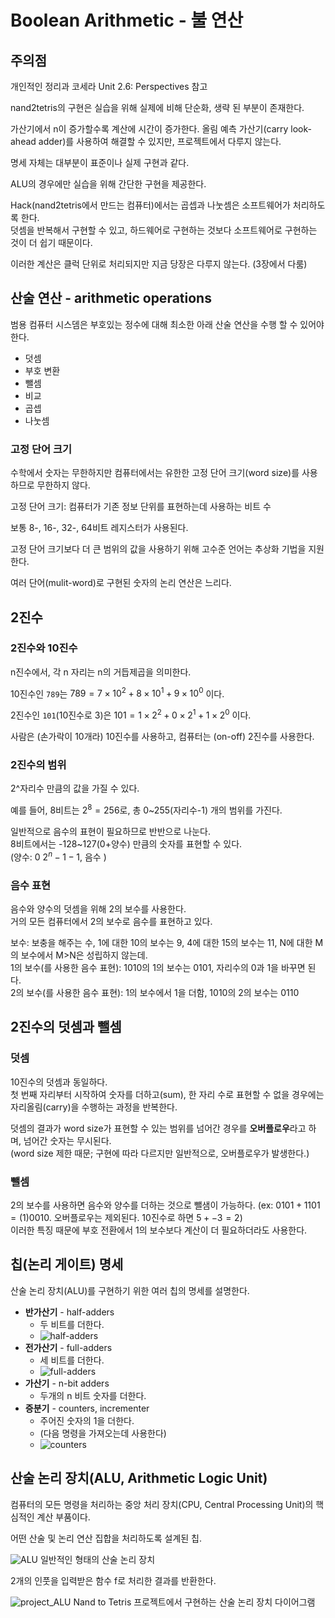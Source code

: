 # Boolean Arithmetic - 불 연산

## 주의점
개인적인 정리과 코세라 Unit 2.6: Perspectives 참고

nand2tetris의 구현은 실습을 위해 실제에 비해 단순화, 생략 된 부분이 존재한다.

가산기에서 n이 증가할수록 계산에 시간이 증가한다. 올림 예측 가산기(carry look-ahead adder)를 사용하여 해결할 수 있지만, 프로젝트에서 다루지 않는다.

명세 자체는 대부분이 표준이나 실제 구현과 같다.

ALU의 경우에만 실습을 위해 간단한 구현을 제공한다.

Hack(nand2tetris에서 만드는 컴퓨터)에서는 곱셉과 나눗셈은 소프트웨어가 처리하도록 한다.  
덧셈을 반복해서 구현할 수 있고, 하드웨어로 구현하는 것보다 소프트웨어로 구현하는 것이 더 쉽기 때문이다.

이러한 계산은 클럭 단위로 처리되지만 지금 당장은 다루지 않는다. (3장에서 다룸)

## 산술 연산 - arithmetic operations
범용 컴퓨터 시스뎀은 부호있는 정수에 대해 최소한 아래 산술 연산을 수행 할 수 있어야 한다.
- 덧셈
- 부호 변환
- 뺄셈
- 비교
- 곱셉
- 나눗셈

### 고정 단어 크기

수학에서 숫자는 무한하지만 컴퓨터에서는 유한한 고정 단어 크기(word size)를 사용하므로 무한하지 않다.

고정 단어 크기: 컴퓨터가 기존 정보 단위를 표현하는데 사용하는 비트 수

보통 8-, 16-, 32-, 64비트 레지스터가 사용된다.

고정 단어 크기보다 더 큰 범위의 값을 사용하기 위해 고수준 언어는 추상화 기법을 지원한다.

여러 단어(mulit-word)로 구현된 숫자의 논리 연산은 느리다.

## 2진수

### 2진수와 10진수

n진수에서, 각 n 자리는 n의 거듭제곱을 의미한다.

10진수인 `789`는 $789 = 7 \times 10^2 + 8 \times 10^1 + 9 \times 10^0$ 이다.

2진수인 `101`(10진수로 3)은 $101 = 1 \times 2^2 + 0 \times 2^1 + 1 \times 2^0$ 이다.

사람은 (손가락이 10개라) 10진수를 사용하고, 컴퓨터는 (on-off) 2진수를 사용한다.

### 2진수의 범위

2^자리수 만큼의 값을 가질 수 있다.

예를 들어, 8비트는 $2^8 = 256$로, 총 0~255(자리수-1) 개의 범위를 가진다.

일반적으로 음수의 표현이 필요하므로 반반으로 나눈다.   
8비트에서는 -128~127(0+양수) 만큼의 숫자를 표현할 수 있다.   
(양수: $0~2^n-1-1$, 음수 )

### 음수 표현
음수와 양수의 덧셈을 위해 2의 보수를 사용한다.  
거의 모든 컴퓨터에서 2의 보수로 음수를 표현하고 있다.

보수: 보충을 해주는 수, 1에 대한 10의 보수는 9, 4에 대한 15의 보수는 11, N에 대한 M의 보수에서 M>N은 성립하지 않는데.  
1의 보수(를 사용한 음수 표현): 1010의 1의 보수는 0101, 자리수의 0과 1을 바꾸면 된다.  
2의 보수(를 사용한 음수 표현): 1의 보수에서 1을 더함, 1010의 2의 보수는 0110

## 2진수의 덧셈과 뺄셈

### 덧셈

10진수의 덧셈과 동일하다.   
첫 번째 자리부터 시작하여 숫자를 더하고(sum), 한 자리 수로 표현할 수 없을 경우에는 자리올림(carry)을 수행하는 과정을 반복한다.

덧셈의 결과가 word size가 표현할 수 있는 범위를 넘어간 경우를 **오버플로우**라고 하며, 넘어간 숫자는 무시된다.   
(word size 제한 때문; 구현에 따라 다르지만 일반적으로, 오버플로우가 발생한다.)
### 뺄셈

2의 보수를 사용하면 음수와 양수를 더하는 것으로 뺄샘이 가능하다. (ex: $0101 + 1101 = (1)0010$. 오버플로우는 제외된다. 10진수로 하면 $5 + -3 = 2$)    
이러한 특징 때문에 부호 전환에서 1의 보수보다 계산이 더 필요하더라도 사용한다.

## 칩(논리 게이트) 명세

산술 논리 장치(ALU)를 구현하기 위한 여러 칩의 명세를 설명한다.

- **반가산기** - half-adders
    - 두 비트를 더한다.
    - ![half-adders](./ysj_files/half-adders.png)
- **전가산기** - full-adders
    - 세 비트를 더한다.
    - ![full-adders](./ysj_files/full-adders.png)
- **가산기** - n-bit adders
    - 두개의 n 비트 숫자를 더한다.
- **증분기** - counters, incrementer
    - 주어진 숫자의 1을 더한다.
    - (다음 명령을 가져오는데 사용한다)
    - ![counters](./ysj_files/counters.png)

## 산술 논리 장치(ALU, Arithmetic Logic Unit)

컴퓨터의 모든 명령을 처리하는 중앙 처리 장치(CPU, Central Processing Unit)의 핵심적인 계산 부품이다.

어떤 산술 및 논리 연산 집합을 처리하도록 설계된 칩.

![ALU](./ysj_files/ALU.png)
일반적인 형태의 산술 논리 장치

2개의 인풋을 입력받은 함수 f로 처리한 결과를 반환한다.

![project_ALU](./ysj_files/project_ALU.png)
Nand to Tetris 프로젝트에서 구현하는 산술 논리 장치 다이어그램

